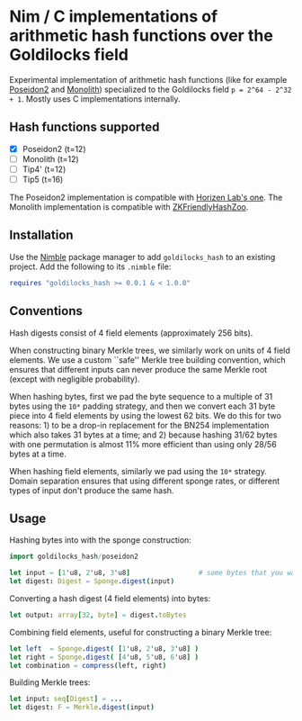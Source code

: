 Nim / C implementations of arithmetic hash functions over the Goldilocks field
==============================================================================

Experimental implementation of arithmetic hash functions (like for example 
[Poseidon2][1] and [Monolith][2]) specialized to the Goldilocks field 
`p = 2^64 - 2^32 + 1`. Mostly uses C implementations internally.

Hash functions supported
------------------------

- [x] Poseidon2 (t=12)
- [ ] Monolith (t=12)
- [ ] Tip4' (t=12)
- [ ] Tip5 (t=16)

The Poseidon2 implementation is compatible with [Horizen Lab's one][4].
The Monolith implementation is compatible with [ZKFriendlyHashZoo][6].


Installation
------------

Use the [Nimble][3] package manager to add `goldilocks_hash` to an existing
project. Add the following to its `.nimble` file:

```nim
requires "goldilocks_hash >= 0.0.1 & < 1.0.0"
```

Conventions
-----------

Hash digests consist of 4 field elements (approximately 256 bits). 

When constructing binary Merkle trees, we similarly work on units of 4 field 
elements. We use a custom ``safe'' Merkle tree building convention, which ensures
that different inputs can never produce the same Merkle root (except with 
negligible probability).

When hashing bytes, first we pad the byte sequence to a multiple of 31 bytes using 
the `10*` padding strategy, and then we convert each 31 byte piece into 4 field 
elements by using the lowest 62 bits. We do this for two reasons: 1) to be a 
drop-in replacement for the BN254 implementation which also takes 31 bytes at 
a time; and 2) because hashing 31/62 bytes with one permutation is almost 11% 
more efficient than using only 28/56 bytes at a time.

When hashing field elements, similarly we pad using the `10*` strategy. Domain
separation ensures that using different sponge rates, or different types of
input don't produce the same hash.


Usage
-----

Hashing bytes into with the sponge construction:
```nim
import goldilocks_hash/poseidon2

let input = [1'u8, 2'u8, 3'u8]                 # some bytes that you want to hash
let digest: Digest = Sponge.digest(input) 
```

Converting a hash digest (4 field elements) into bytes:
```nim
let output: array[32, byte] = digest.toBytes
```

Combining field elements, useful for constructing a binary Merkle tree:
```nim
let left  = Sponge.digest( [1'u8, 2'u8, 3'u8] )
let right = Sponge.digest( [4'u8, 5'u8, 6'u8] )
let combination = compress(left, right)
```

Building Merkle trees:
```nim
let input: seq[Digest] = ...
let digest: F = Merkle.digest(input) 
```

[1]: https://eprint.iacr.org/2023/323
[2]: https://eprint.iacr.org/2023/1025
[3]: https://github.com/nim-lang/nimble
[4]: https://github.com/HorizenLabs/poseidon2
[5]: https://github.com/HorizenLabs/monolith
[6]: https://extgit.iaik.tugraz.at/krypto/zkfriendlyhashzoo

